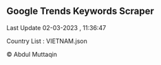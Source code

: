 

## Google Trends Keywords Scraper 
 
Last Update 02-03-2023 , 11:36:47

Country List :
VIETNAM.json



© Abdul Muttaqin 
